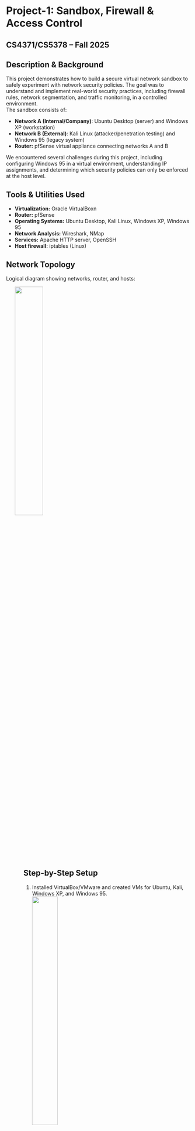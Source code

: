<h1>Project-1: Sandbox, Firewall & Access Control</h1>

<h2>CS4371/CS5378 – Fall 2025</h2>

<h2>Description & Background</h2>
This project demonstrates how to build a secure virtual network sandbox to safely experiment with network security policies.
The goal was to understand and implement real-world security practices, including firewall rules, network segmentation, and traffic monitoring, in a controlled environment.
<br />
The sandbox consists of:
<ul>
<li><b>Network A (Internal/Company)</b>: Ubuntu Desktop (server) and Windows XP (workstation)</li>
<li><b>Network B (External)</b>: Kali Linux (attacker/penetration testing) and Windows 95 (legacy system)</li>
<li><b>Router:</b> pfSense virtual appliance connecting networks A and B</li>
</ul>

<p class="note">
We encountered several challenges during this project, including configuring Windows 95 in a virtual environment, understanding IP assignments, and determining which security policies can only be enforced at the host level.
</p>

<h2>Tools & Utilities Used</h2>
<ul>
<li><b>Virtualization:</b> Oracle VirtualBoxn</li>
<li><b>Router:</b> pfSense</li>
<li><b>Operating Systems:</b> Ubuntu Desktop, Kali Linux, Windows XP, Windows 95</li>
<li><b>Network Analysis:</b> Wireshark, NMap</li>
<li><b>Services:</b> Apache HTTP server, OpenSSH</li>
<li><b>Host firewall:</b> iptables (Linux)</li>
</ul>

<h2>Network Topology</h2>
<p class="muted">Logical diagram showing networks, router, and hosts:</p>
<ol><img src="https://i.imgur.com/cb5KwK2.png" height="40%" width="40%"/><ol>
<!-- Network topology diagram -->
</div>

<h2>Step-by-Step Setup</h2>
<ol>
<li>Installed VirtualBox/VMware and created VMs for Ubuntu, Kali, Windows XP, and Windows 95.</li>
<img src="https://i.imgur.com/iG1MSqE.png" height="40%" width="40%"/>
<li>Configured pfSense router with two interfaces: LAN for Network A, OPT1 for Network B.</li>
<li>Assigned static IPs and ensured all NICs matched the network topology.</li>
<img src="https://i.imgur.com/ccb1EGK.png" height="50%" width="50%"/>
<li>Installed services on Ubuntu (Apache, SSH) and ensured they were running.</li>
<li>Installed Wireshark and NMap on A.1 and B.1 for traffic capture and network scanning.</li>
<li>Verified network connectivity: ping, curl, ssh between hosts; verified internet access.</li>
<li>Documented any issues, such as Windows 95 VM requiring FIX95CPU_V3_FINAL patch.</li>
</ol>

<h2>Task II & III: Network Checks & Diagnosis</h2>
<p>Before implementing security policies, we performed network diagnosis:</p>
<ul>
<li>Ran NMap scans from B.1 to discover services on A.1, A.2, B.2.</li>
<li>Captured traffic with Wireshark during ping, curl, and ssh tests.</li>
<li>Recorded allowed services in a table:</li>
</ul>
<div class="placeholder">
<li>WireShark Screenshoots:</li>
</div>
<div class="placeholder">
<div class="row">
  <div class="column">
    <img src="https://i.imgur.com/pMhYda2.png" height="40%" width="40%>
  </div>
  <div class="column">
    <img src="https://i.imgur.com/NrFsGvb.png" height="40%" width="40%>
  </div>
</div>
<li>NMap Screenshoots:</li>
</div>
<div class="placeholder">
<div class="row">
  <div class="column">
    <img src="https://i.imgur.com/pMhYda2.png" height="40%" width="40%>
  </div>
  <div class="column">
    <img src="https://i.imgur.com/NrFsGvb.png" height="40%" width="40%>
  </div>
</div>
  
</div>

<h2>Task IV & V: Security Policy Implementation</h2>
<p>The corporate security policy for the internal network (Network A) is as follows:</p>
<ul>
<li>Server (A.1) provides HTTP and SSH to internal workstations; HTTP to external hosts.</li>
<li>Workstations (A.2) can access server and external HTTP; cannot provide services.</li>
<li>Server cannot initiate connections to external hosts.</li>
<li>Ping allowed between all internal hosts; external hosts cannot ping internal hosts.</li>
</ul>

<h3>Access Control Matrix</h3>
<div class="placeholder">
<!-- INSERT IMAGE: Table showing subjects (hosts) and objects (services) -->
Access Control Matrix screenshot placeholder
</div>

<h3>Router Rules in pfSense</h3>
<div class="placeholder">
<!-- INSERT IMAGE: Router firewall rules screenshot -->
Router rules screenshot placeholder
</div>

<h3>NMap & Wireshark Post-Implementation</h3>
<ul>
<li>Verified exposed services using NMap scans from B.1.</li>
<li>Captured traffic with Wireshark to confirm policy enforcement.</li>
<li>Documented differences from pre-policy scans.</li>
</ul>
<div class="placeholder">
<!-- INSERT IMAGE: NMap post-policy -->
NMap post-policy screenshot placeholder
</div>
<div class="placeholder">
<!-- INSERT IMAGE: Wireshark post-policy -->
Wireshark post-policy screenshot placeholder
</div>

<h2>Task VI: Server Local Firewall Implementation</h2>
<p>Certain policy items required local firewall rules on A.1 to fully enforce restrictions:</p>
<ul>
<li>Configured iptables to block outgoing connections that violate policy.</li>
<li>Verified allowed services with NMap and Wireshark.</li>
<li>Confirmed that classified data could not be transferred externally via unauthorized services.</li>
</ul>
<div class="placeholder">
<!-- INSERT IMAGE: Local firewall rules on A.1 -->
Local firewall rules placeholder
</div>
<div class="placeholder">
<!-- INSERT IMAGE: Wireshark traffic validation -->
Wireshark traffic post-local firewall placeholder
</div>

<h2>Key Observations & Honest Mistakes</h2>
<ul>
<li>Windows 95 VM required patch to function correctly in VirtualBox.</li>
<li>Initially misconfigured IPs caused ping failures across networks.</li>
<li>Some policy items could not be fully enforced by router rules alone and required host-level firewalls.</li>
<li>Learned the importance of verifying traffic on multiple layers (router + host) to ensure security policies are fully applied.</li>
</ul>

<h2>Conclusion</h2>
<p>
This project successfully demonstrated the implementation and verification of network security policies in a controlled sandbox environment. 
It strengthened our understanding of firewall rules, router policies, host-level security, and traffic analysis with Wireshark and NMap.
Challenges included configuring legacy systems, understanding which policies require host-level enforcement, and ensuring consistent IP and service configuration.
</p>

<h2>Resume Blurb</h2>
<div class="resume-blurb">
Built a secure virtual network sandbox to experiment with cybersecurity policies using pfSense, VirtualBox/VMware, Ubuntu, Kali, Windows XP/95, NMap, Wireshark, Apache, and SSH. Implemented and tested firewall and router rules, monitored traffic, and verified policy compliance in a realistic network environment.
</div>

<!--
Replace all <div class="placeholder"> blocks with screenshots and diagrams.
-->
